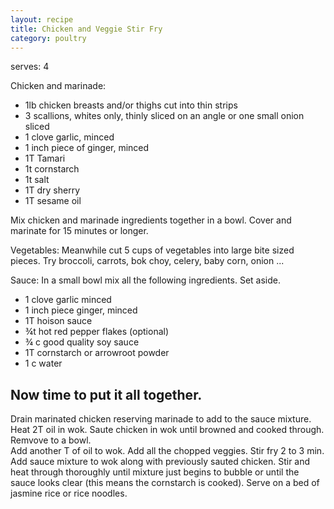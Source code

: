 ```yaml
---
layout: recipe
title: Chicken and Veggie Stir Fry
category: poultry
---
```

serves: 4

Chicken and marinade:

- 1lb chicken breasts and/or thighs cut into thin strips
- 3 scallions, whites only, thinly sliced on an angle or one small onion sliced
- 1 clove garlic, minced
- 1 inch piece of ginger, minced
- 1T Tamari
- 1t cornstarch
- 1t salt
- 1T dry sherry
- 1T sesame oil

Mix chicken and marinade ingredients together in a bowl. Cover and marinate for 15 minutes or longer.

Vegetables:
Meanwhile cut 5 cups of vegetables into large bite sized pieces. Try broccoli, carrots, bok choy, celery, baby corn, onion ...

Sauce:
In a small bowl mix all the following ingredients. Set aside.

- 1 clove garlic minced
- 1 inch piece ginger, minced
- 1T hoison sauce
- ¾t hot red pepper flakes (optional)
- ¾ c good quality soy sauce
- 1T cornstarch or arrowroot powder
- 1 c water

Now time to put it all together.
---
Drain marinated chicken reserving marinade to add to the sauce mixture. 
Heat 2T oil in wok. Saute chicken in wok until browned and cooked through. Remvove to a bowl.  
Add another T of oil to wok. Add all the chopped veggies.  Stir fry 2 to 3 min.  
Add sauce mixture to wok along with previously sauted chicken.  Stir and heat through thoroughly until mixture just begins to bubble or until the sauce looks clear (this means the cornstarch is cooked).  Serve on a bed of jasmine rice or rice noodles.
